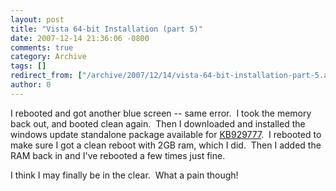 ```yaml
---
layout: post
title: "Vista 64-bit Installation (part 5)"
date: 2007-12-14 21:36:06 -0800
comments: true
category: Archive
tags: []
redirect_from: ["/archive/2007/12/14/vista-64-bit-installation-part-5.aspx/"]
author: 0
---
```

<!-- more -->
<p>I rebooted and got another blue screen -- same error.  I took the memory back out, and booted clean again.  Then I downloaded and installed the windows update standalone package available for <a href="http://support.microsoft.com/kb/929777">KB929777</a>.  I rebooted to make sure I got a clean reboot with 2GB ram, which I did.  Then I added the RAM back in and I've rebooted a few times just fine.</p>  <p>I think I may finally be in the clear.  What a pain though!</p>

